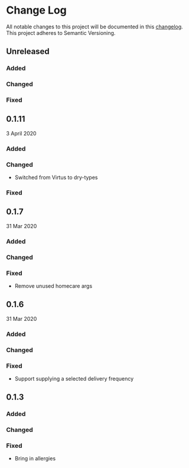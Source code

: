 # Change Log

All notable changes to this project will be documented in
this [changelog](http://keepachangelog.com/en/0.3.0/).
This project adheres to Semantic Versioning.

## Unreleased
### Added
### Changed
### Fixed

## 0.1.11
3 April 2020
### Added
### Changed
- Switched from Virtus to dry-types
### Fixed

## 0.1.7
31 Mar 2020
### Added
### Changed
### Fixed
- Remove unused homecare args

## 0.1.6
31 Mar 2020
### Added
### Changed
### Fixed
- Support supplying a selected delivery frequency

## 0.1.3
### Added
### Changed
### Fixed
- Bring in allergies
